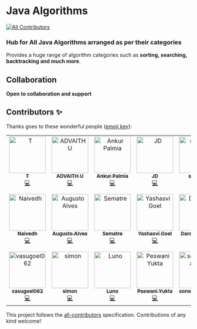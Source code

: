 # Java Algorithms
[![All Contributors](https://img.shields.io/badge/all_contributors-20-orange.svg?style=flat-square)](#contributors)


### Hub for **All Java Algorithms** arranged as per their categories

Provides a huge range of algorithm categories such as **sorting, searching, backtracking and much more**.

## Collaboration

**Open to collaboration and support**

## Contributors ✨


Thanks goes to these wonderful people ([emoji key](https://allcontributors.org/docs/en/emoji-key)):

<!-- ALL-CONTRIBUTORS-LIST:START - Do not remove or modify this section -->
<!-- prettier-ignore -->
<table>
  <tr>
    <td align="center"><a href="https://github.com/tttson"><img src="https://avatars2.githubusercontent.com/u/24596895?v=4" width="100px;" alt="T"/><br /><sub><b>T</b></sub></a><br /><a href="https://github.com/darpanjbora/Java-Algorithms/commits?author=tttson" title="Code">💻</a></td>
    <td align="center"><a href="https://github.com/ADVAITH18"><img src="https://avatars0.githubusercontent.com/u/45172876?v=4" width="100px;" alt="ADVAITH U"/><br /><sub><b>ADVAITH U</b></sub></a><br /><a href="https://github.com/darpanjbora/Java-Algorithms/commits?author=ADVAITH18" title="Code">💻</a></td>
    <td align="center"><a href="https://github.com/ankurpalmia"><img src="https://avatars0.githubusercontent.com/u/34860089?v=4" width="100px;" alt="Ankur Palmia"/><br /><sub><b>Ankur Palmia</b></sub></a><br /><a href="https://github.com/darpanjbora/Java-Algorithms/commits?author=ankurpalmia" title="Code">💻</a></td>
    <td align="center"><a href="https://github.com/JD235"><img src="https://avatars0.githubusercontent.com/u/43887713?v=4" width="100px;" alt="JD"/><br /><sub><b>JD</b></sub></a><br /><a href="https://github.com/darpanjbora/Java-Algorithms/commits?author=JD235" title="Code">💻</a></td>
    <td align="center"><a href="https://github.com/syk007"><img src="https://avatars2.githubusercontent.com/u/31596670?v=4" width="100px;" alt="syk007"/><br /><sub><b>syk007</b></sub></a><br /><a href="https://github.com/darpanjbora/Java-Algorithms/commits?author=syk007" title="Code">💻</a></td>
    <td align="center"><a href="https://github.com/NayakNavin"><img src="https://avatars1.githubusercontent.com/u/37023798?v=4" width="100px;" alt="Navin Nayak"/><br /><sub><b>Navin Nayak</b></sub></a><br /><a href="https://github.com/darpanjbora/Java-Algorithms/commits?author=NayakNavin" title="Code">💻</a></td>
    <td align="center"><a href="http://www.insidetheradar.com"><img src="https://avatars2.githubusercontent.com/u/52068103?v=4" width="100px;" alt="Vivek Pandey"/><br /><sub><b>Vivek Pandey</b></sub></a><br /><a href="https://github.com/darpanjbora/Java-Algorithms/commits?author=insidetheradar" title="Code">💻</a></td>
  </tr>
  <tr>
    <td align="center"><a href="https://github.com/Naivedh"><img src="https://avatars0.githubusercontent.com/u/47849344?v=4" width="100px;" alt="Naivedh"/><br /><sub><b>Naivedh</b></sub></a><br /><a href="https://github.com/darpanjbora/Java-Algorithms/commits?author=Naivedh" title="Code">💻</a></td>
    <td align="center"><a href="https://github.com/augustojaba"><img src="https://avatars3.githubusercontent.com/u/6476574?v=4" width="100px;" alt="Augusto Alves"/><br /><sub><b>Augusto Alves</b></sub></a><br /><a href="https://github.com/darpanjbora/Java-Algorithms/commits?author=augustojaba" title="Code">💻</a></td>
    <td align="center"><a href="https://sematre.de"><img src="https://avatars1.githubusercontent.com/u/7118368?v=4" width="100px;" alt="Sematre"/><br /><sub><b>Sematre</b></sub></a><br /><a href="https://github.com/darpanjbora/Java-Algorithms/commits?author=Sematre" title="Code">💻</a></td>
    <td align="center"><a href="http://yashasvigoel.me"><img src="https://avatars0.githubusercontent.com/u/31849052?v=4" width="100px;" alt="Yashasvi Goel"/><br /><sub><b>Yashasvi Goel</b></sub></a><br /><a href="https://github.com/darpanjbora/Java-Algorithms/commits?author=yashasvi-goel" title="Code">💻</a></td>
    <td align="center"><a href="https://github.com/dshah2012"><img src="https://avatars0.githubusercontent.com/u/13819619?v=4" width="100px;" alt="Darshan Shah"/><br /><sub><b>Darshan Shah</b></sub></a><br /><a href="https://github.com/darpanjbora/Java-Algorithms/commits?author=dshah2012" title="Code">💻</a></td>
    <td align="center"><a href="https://www.linkedin.com/in/ltosh9802/"><img src="https://avatars1.githubusercontent.com/u/28157232?v=4" width="100px;" alt="Toshik Langade"/><br /><sub><b>Toshik Langade</b></sub></a><br /><a href="https://github.com/darpanjbora/Java-Algorithms/commits?author=ltosh9802" title="Code">💻</a></td>
    <td align="center"><a href="https://pb-10.github.io/my-portfolio/. "><img src="https://avatars2.githubusercontent.com/u/43945352?v=4" width="100px;" alt="Pranit Brahmbhatt"/><br /><sub><b>Pranit Brahmbhatt</b></sub></a><br /><a href="https://github.com/darpanjbora/Java-Algorithms/commits?author=pb-10" title="Code">💻</a></td>
  </tr>
  <tr>
    <td align="center"><a href="https://github.com/vasugoel062"><img src="https://avatars0.githubusercontent.com/u/56226687?v=4" width="100px;" alt="vasugoel062"/><br /><sub><b>vasugoel062</b></sub></a><br /><a href="https://github.com/darpanjbora/Java-Algorithms/commits?author=vasugoel062" title="Code">💻</a></td>
    <td align="center"><a href="https://github.com/SMN321"><img src="https://avatars1.githubusercontent.com/u/33412628?v=4" width="100px;" alt="simon"/><br /><sub><b>simon</b></sub></a><br /><a href="https://github.com/darpanjbora/Java-Algorithms/commits?author=SMN321" title="Code">💻</a></td>
    <td align="center"><a href="https://github.com/lunodesouza"><img src="https://avatars3.githubusercontent.com/u/3415379?v=4" width="100px;" alt="Luno"/><br /><sub><b>Luno</b></sub></a><br /><a href="https://github.com/darpanjbora/Java-Algorithms/commits?author=lunodesouza" title="Code">💻</a></td>
    <td align="center"><a href="http://www.yuktapeswani.tk/"><img src="https://avatars2.githubusercontent.com/u/36343835?v=4" width="100px;" alt="Peswani Yukta"/><br /><sub><b>Peswani Yukta</b></sub></a><br /><a href="https://github.com/darpanjbora/Java-Algorithms/commits?author=yukta12" title="Code">💻</a></td>
    <td align="center"><a href="https://github.com/sonwanigaurav"><img src="https://avatars3.githubusercontent.com/u/33836074?v=4" width="100px;" alt="sonwanigaurav"/><br /><sub><b>sonwanigaurav</b></sub></a><br /><a href="https://github.com/darpanjbora/Java-Algorithms/commits?author=sonwanigaurav" title="Code">💻</a></td>
    <td align="center"><a href="https://github.com/letscodedev"><img src="https://avatars0.githubusercontent.com/u/42699930?v=4" width="100px;" alt="letscodedev"/><br /><sub><b>letscodedev</b></sub></a><br /><a href="https://github.com/darpanjbora/Java-Algorithms/commits?author=letscodedev" title="Code">💻</a></td>
  </tr>
</table>

<!-- ALL-CONTRIBUTORS-LIST:END -->

This project follows the [all-contributors](https://github.com/all-contributors/all-contributors) specification. Contributions of any kind welcome!